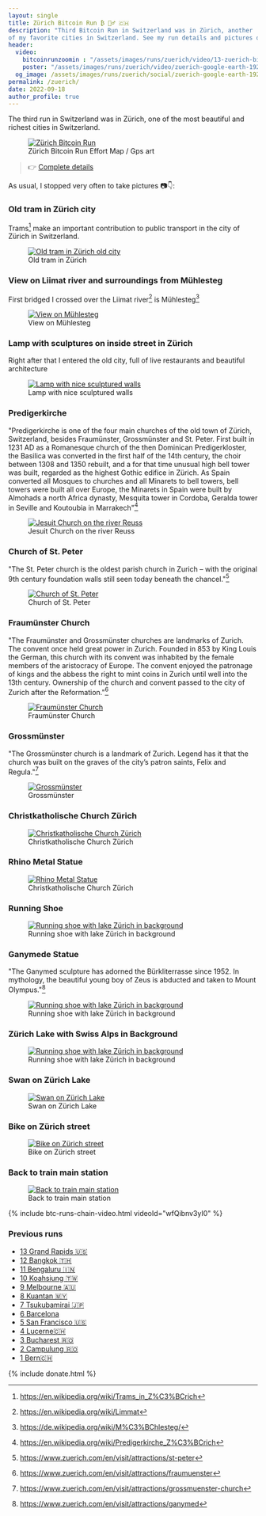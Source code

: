 ```yaml
---
layout: single
title: Zürich Bitcoin Run ₿ 🏃‍♂️ 🇨🇭
description: "Third Bitcoin Run in Switzerland was in Zürich, another
of my favorite cities in Switzerland. See my run details and pictures of the best sights in town."
header:
  video:
    bitcoinrunzoomin : "/assets/images/runs/zuerich/video/13-zuerich-bitcoinruns-zoomin-1920x1080.m4v"
    poster: "/assets/images/runs/zuerich/video/zuerich-google-earth-1920x1080.jpg"
  og_image: /assets/images/runs/zuerich/social/zuerich-google-earth-1920x1080.jpg
permalink: /zuerich/
date: 2022-09-18
author_profile: true
---
```


The third run in Switzerland was in Zürich, one of the most beautiful and richest cities in Switzerland.

<figure class="image">
  <a href="https://connect.garmin.com/modern/activity/9630221438">
    <img src="/assets/images/runs/zuerich/post/garmin-printscreen.jpeg" alt="Zürich Bitcoin Run">
  </a>
  <figcaption>Zürich Bitcoin Run Effort Map / Gps art</figcaption>
</figure> 

> 👉 [Complete details](https://connect.garmin.com/modern/activity/9630221438)
>
As usual, I stopped very often to take pictures 📷👇:

### Old tram in Zürich city

Trams[^1] make an important contribution to public transport in the city of Zürich in Switzerland.

<figure class="image">
  <a href="/assets/images/runs/zuerich/city/1-1200x1600-old-tram-with-pin.jpeg">
    <img src="/assets/images/runs/zuerich/city/1-1200x1600-old-tram-with-pin.jpeg" alt="Old tram in Zürich old city">
  </a>
  <figcaption>Old tram in Zürich</figcaption>
</figure>

[^1]: <https://en.wikipedia.org/wiki/Trams_in_Z%C3%BCrich>

### View on Liimat river and surroundings from Mühlesteg

First bridged I crossed over the Liimat river[^2] is Mühlesteg[^3]

[^2]: <https://en.wikipedia.org/wiki/Limmat>

[^3]: <https://de.wikipedia.org/wiki/M%C3%BChlesteg/>

<figure class="image">
  <a href="/assets/images/runs/zuerich/city/2-1200x900-view-on-the-rathausbruecke-with-pin.jpeg">
    <img src="/assets/images/runs/zuerich/city/2-1200x900-view-on-the-rathausbruecke-with-pin.jpeg" alt="View on Mühlesteg">
  </a>
  <figcaption>View on Mühlesteg</figcaption>
</figure>

### Lamp with sculptures on inside street in Zürich

Right after that I entered the old city, full of live restaurants and beautiful architecture

<figure class="image">
  <a href="/assets/images/runs/zuerich/city/3-1200x1232-lamp-with-wall-sculpture-with-pin.jpeg">
    <img src="/assets/images/runs/zuerich/city/3-1200x1232-lamp-with-wall-sculpture-with-pin.jpeg" 
            alt="Lamp with nice sculptured walls">
  </a>
  <figcaption>Lamp with nice sculptured walls</figcaption>
</figure>

### Predigerkirche

"Predigerkirche is one of the four main churches of the old town of Zürich, Switzerland, besides Fraumünster,
Grossmünster and St. Peter. First built in 1231 AD as a Romanesque church of the then Dominican Predigerkloster, the
Basilica was converted in the first half of the 14th century, the choir between 1308 and 1350 rebuilt, and a for that
time unusual high bell tower was built, regarded as the highest Gothic edifice in Zürich. As Spain converted all Mosques
to churches and all Minarets to bell towers, bell towers were built all over Europe, the Minarets in Spain were built by
Almohads a north Africa dynasty, Mesquita tower in Cordoba, Geralda tower in Seville and Koutoubia in Marrakech"[^4]

[^4]: <https://en.wikipedia.org/wiki/Predigerkirche_Z%C3%BCrich>

<figure class="image">
  <a href="/assets/images/runs/zuerich/city/4-1200x900-predigerkirche-zuerich-with-pin.jpeg">
    <img src="/assets/images/runs/zuerich/city/4-1200x900-predigerkirche-zuerich-with-pin.jpeg" alt="Jesuit Church on the river Reuss">
  </a>
  <figcaption>Jesuit Church on the river Reuss</figcaption>
</figure>

### Church of St. Peter

"The St. Peter church is the oldest parish church in Zurich – with the original 9th century foundation walls still seen
today beneath the chancel."[^5]

<figure class="image">
  <a href="/assets/images/runs/zuerich/city/5-1200x900-church-of-st-peter-with-pin.jpeg">
    <img src="/assets/images/runs/zuerich/city/5-1200x900-church-of-st-peter-with-pin.jpeg" alt="Church of St. Peter">
  </a>
  <figcaption>Church of St. Peter</figcaption>
</figure>

[^5]: <https://www.zuerich.com/en/visit/attractions/st-peter>

### Fraumünster Church

"The Fraumünster and Grossmünster churches are landmarks of Zurich. The convent once held great power in Zurich. Founded
in 853 by King Louis the German, this church with its convent was inhabited by the female members of the aristocracy of
Europe. The convent enjoyed the patronage of kings and the abbess the right to mint coins in Zurich until well into the
13th century. Ownership of the church and convent passed to the city of Zurich after the Reformation."[^6]

[^6]: <https://www.zuerich.com/en/visit/attractions/fraumuenster>


<figure class="image">
  <a href="/assets/images/runs/zuerich/city/6-1200x900-fraumuenster-church-with-pin.jpeg">
    <img src="/assets/images/runs/zuerich/city/6-1200x900-fraumuenster-church-with-pin.jpeg" alt="Fraumünster Church">
  </a>
  <figcaption>Fraumünster Church</figcaption>
</figure>

### Grossmünster

"The Grossmünster church is a landmark of Zurich. Legend has it that the church was built on the graves of the city’s
patron saints, Felix and Regula."[^7]

<figure class="image">
  <a href="/assets/images/runs/zuerich/city/7-1200x900-grossmünster-with-pin.jpeg">
    <img src="/assets/images/runs/zuerich/city/7-1200x900-grossmünster-with-pin.jpeg" alt="Grossmünster">
  </a>
  <figcaption>Grossmünster</figcaption>
</figure>

[^7]: <https://www.zuerich.com/en/visit/attractions/grossmuenster-church>

### Christkatholische Church Zürich

<figure class="image">
  <a href="/assets/images/runs/zuerich/city/8-1200x1600-chirstkatholische-kirche-zurich-augustinerkirche-with-pin.jpeg">
    <img src="/assets/images/runs/zuerich/city/8-1200x1600-chirstkatholische-kirche-zurich-augustinerkirche-with-pin.jpeg" alt="Christkatholische Church Zürich">
  </a>
  <figcaption>Christkatholische Church Zürich</figcaption>
</figure>

### Rhino Metal Statue

<figure class="image">
  <a href="/assets/images/runs/zuerich/city/9-1200x900-rhino-metal-statue-with-pin.jpeg">
    <img src="/assets/images/runs/zuerich/city/9-1200x900-rhino-metal-statue-with-pin.jpeg" alt="Rhino Metal Statue">
  </a>
  <figcaption>Christkatholische Church Zürich</figcaption>
</figure>

### Running Shoe

<figure class="image">
  <a href="/assets/images/runs/zuerich/city/10-1200x900-running-shoe-with-pin.jpeg">
    <img src="/assets/images/runs/zuerich/city/10-1200x900-running-shoe-with-pin.jpeg" alt="Running shoe with lake Zürich in background">
  </a>
  <figcaption>Running shoe with lake Zürich in background</figcaption>
</figure>

### Ganymede Statue

"The Ganymed sculpture has adorned the Bürkliterrasse since 1952. In mythology, the beautiful young boy of Zeus is
abducted and taken to Mount Olympus."[^8]

<figure class="image">
  <a href="/assets/images/runs/zuerich/city/11-1200x900-ganymede-sculpture-with-pin.jpeg">
    <img src="/assets/images/runs/zuerich/city/11-1200x900-ganymede-sculpture-with-pin.jpeg" alt="Running shoe with lake Zürich in background">
  </a>
  <figcaption>Running shoe with lake Zürich in background</figcaption>
</figure>

[^8]: <https://www.zuerich.com/en/visit/attractions/ganymed>

### Zürich Lake with Swiss Alps in Background

<figure class="image">
  <a href="/assets/images/runs/zuerich/city/12-1200x900-zuerich-lake-with-alps-in-the-background-with-pin.jpeg">
    <img src="/assets/images/runs/zuerich/city/12-1200x900-zuerich-lake-with-alps-in-the-background-with-pin.jpeg" alt="Running shoe with lake Zürich in background">
  </a>
  <figcaption>Running shoe with lake Zürich in background</figcaption>
</figure>

### Swan on Zürich Lake

<figure class="image">
  <a href="/assets/images/runs/zuerich/city/13-1200x900-lake-swan-alsps-in-background-with-pin.jpeg">
    <img src="/assets/images/runs/zuerich/city/13-1200x900-lake-swan-alsps-in-background-with-pin.jpeg" alt="Swan on Zürich Lake">
  </a>
  <figcaption>Swan on Zürich Lake</figcaption>
</figure>

### Bike on Zürich street

<figure class="image">
  <a href="/assets/images/runs/zuerich/city/14-1200x900-bycicle-inside-streets-with-pin.jpeg">
    <img src="/assets/images/runs/zuerich/city/14-1200x900-bycicle-inside-streets-with-pin.jpeg" alt="Bike on Zürich street">
  </a>
  <figcaption>Bike on Zürich street</figcaption>
</figure>

### Back to train main station

<figure class="image">
  <a href="/assets/images/runs/zuerich/city/15-1200x900-back-to-main-railway-station-with-pin.jpeg">
    <img src="/assets/images/runs/zuerich/city/15-1200x900-back-to-main-railway-station-with-pin.jpeg" alt="Back to train main station">
  </a>
  <figcaption>Back to train main station</figcaption>
</figure>


{% include btc-runs-chain-video.html videoId="wfQibnv3yI0" %}

### Previous runs

- [13 Grand Rapids️ 🇺🇸](/grand-rapids)
- [12 Bangkok️ 🇹🇭](/bangkok)
- [11 Bengaluru 🇮🇳](/bengaluru)
- [10 Koahsiung 🇹🇼](/kaohsiung)
- [9 Melbourne 🇦🇺](/melbourne)
- [8 Kuantan 🇲🇾](/kuantan)
- [7 Tsukubamirai 🇯🇵](/tsukubamirai)
- [6 Barcelona](/barcelona)
- [5 San Francisco 🇺🇸](/san-francisco)
- [4 Lucerne🇨🇭](/lucerne)
- [3 Bucharest 🇷🇴](/bucharest)
- [2 Campulung 🇷🇴](/campulung)
- [1 Bern🇨🇭](/bern)

{% include donate.html %}  
